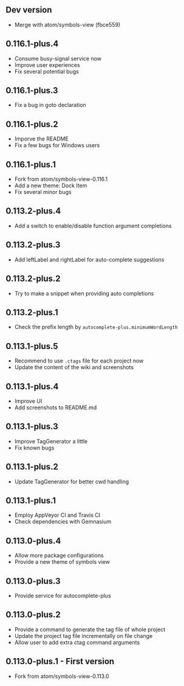 ## Dev version
- Merge with atom/symbols-view (fbce559)

## 0.116.1-plus.4
- Consume busy-signal service now
- Improve user experiences
- Fix several potential bugs

## 0.116.1-plus.3
- Fix a bug in goto declaration

## 0.116.1-plus.2
- Imporve the README
- Fix a few bugs for Windows users

## 0.116.1-plus.1
- Fork from atom/symbols-view-0.116.1
- Add a new theme: Dock Item
- Fix several minor bugs

## 0.113.2-plus.4
- Add a switch to enable/disable function argument completions

## 0.113.2-plus.3
- Add leftLabel and rightLabel for auto-complete suggestions

## 0.113.2-plus.2
- Try to make a snippet when providing auto completions

## 0.113.2-plus.1
- Check the prefix length by `autocomplete-plus.minimumWordLength`

## 0.113.1-plus.5
- Recommend to use `.ctags` file for each project now
- Update the content of the wiki and screenshots

## 0.113.1-plus.4
- Improve UI
- Add screenshots to README.md

## 0.113.1-plus.3
- Improve TagGenerator a little
- Fix known bugs

## 0.113.1-plus.2
- Update TagGenerator for better cwd handling

## 0.113.1-plus.1
- Employ AppVeyor CI and Travis CI
- Check dependencies with Gemnasium

## 0.113.0-plus.4
- Allow more package configurations
- Provide a new theme of symbols view

## 0.113.0-plus.3
- Provide service for autocomplete-plus

## 0.113.0-plus.2
- Provide a command to generate the tag file of whole project
- Update the project tag file incrementally on file change
- Allow user to add extra ctag command arguments

## 0.113.0-plus.1 - First version
- Fork from atom/symbols-view-0.113.0
